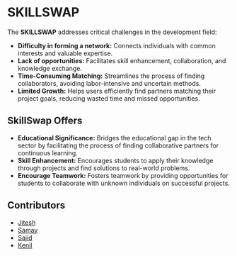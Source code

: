 # SKILLSWAP

The **SKILLSWAP** addresses critical challenges in the development field:

- **Difficulty in forming a network:** Connects individuals with common interests and valuable expertise.
- **Lack of opportunities:** Facilitates skill enhancement, collaboration, and knowledge exchange.
- **Time-Consuming Matching:** Streamlines the process of finding collaborators, avoiding labor-intensive and uncertain methods.
- **Limited Growth:** Helps users efficiently find partners matching their project goals, reducing wasted time and missed opportunities.

## SkillSwap Offers

- **Educational Significance:** Bridges the educational gap in the tech sector by facilitating the process of finding collaborative partners for continuous learning.
- **Skill Enhancement:** Encourages students to apply their knowledge through projects and find solutions to real-world problems.
- **Encourage Teamwork:** Fosters teamwork by providing opportunities for students to collaborate with unknown individuals on successful projects.

## Contributors

- [Jitesh](https://github.com/decifur)
- [Samay](https://github.com/MagnonCode)
- [Sajid](https://github.com/Ryneex)
- [Kenil](https://github.com/kenilGamer)
